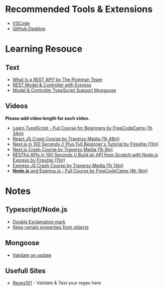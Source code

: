 # Recommended Tools & Extensions

- [VSCode](https://code.visualstudio.com/)
- [GitHub Desktop](https://desktop.github.com/)

# Learning Resouce

## Text

- [What Is a REST API? by The Postman Team](https://blog.postman.com/rest-api-examples/)
- [REST Model & Controller with Express](https://restful-api-node-typescript.books.dalenguyen.me/en/latest/using-controller-and-model.html)
- [Model & Controller TypeScript Support Mongoose](https://mongoosejs.com/docs/typescript.html)

## Videos

**Please add video length for each video.**

- [Learn TypeScript - Full Course for Beginners by FreeCodeCamp (1h 34m)](https://youtu.be/gp5H0Vw39yw)
- [React JS Crash Course by Traversy Media (1h 48m)](https://youtu.be/w7ejDZ8SWv8)
- [Next.js in 100 Seconds // Plus Full Beginner's Tutorial by Fireship (11m)](https://youtu.be/Sklc_fQBmcs)
- [Next.js Crash Course by Traversy Media (1h 9m)](https://youtu.be/mTz0GXj8NN0)
- [RESTful APIs in 100 Seconds // Build an API from Scratch with Node.js Express by Fireship (11m)](https://youtu.be/-MTSQjw5DrM)
- [Express JS Crash Course by Traversy Media (1h 14m)](https://youtu.be/L72fhGm1tfE)
- [**Node.js** and Express.js - Full Course by FreeCodeCamp (8h 16m)](https://youtu.be/Oe421EPjeBE)

# Notes

## Typescript/Node.js

- [Double Exclamation mark](https://stackoverflow.com/questions/7452720/what-does-the-double-exclamation-operator-mean)
- [Keep certain properties from objects](https://stackoverflow.com/questions/22202766/keeping-only-certain-properties-in-a-javascript-object)

## Mongoose

- [Validate on update](https://stackoverflow.com/questions/15627967/why-mongoose-doesnt-validate-on-update)

## Usefull Sites

- [Regex101](https://regex101.com/) - Validate & Test your regex here
